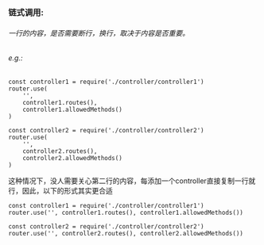 ### 链式调用:
###### 一行的内容，是否需要断行，换行，取决于内容是否重要。
###### e.g.: 

```
const controller1 = require('./controller/controller1')
router.use(
	'', 
	controller1.routes(), 
	controller1.allowedMethods()
)

const controller2 = require('./controller/controller2')
router.use(
	'', 
	controller2.routes(), 
	controller2.allowedMethods()
)
```

这种情况下，没人需要关心第二行的内容，每添加一个controller直接复制一行就行，因此，以下的形式其实更合适

```
const controller1 = require('./controller/controller1')
router.use('', controller1.routes(), controller1.allowedMethods())

const controller2 = require('./controller/controller2')
router.use('', controller2.routes(), controller2.allowedMethods())
```

